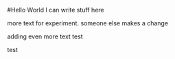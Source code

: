 #Hello World
I can write stuff here

more text for experiment. someone else makes a change


adding even more text
test

test